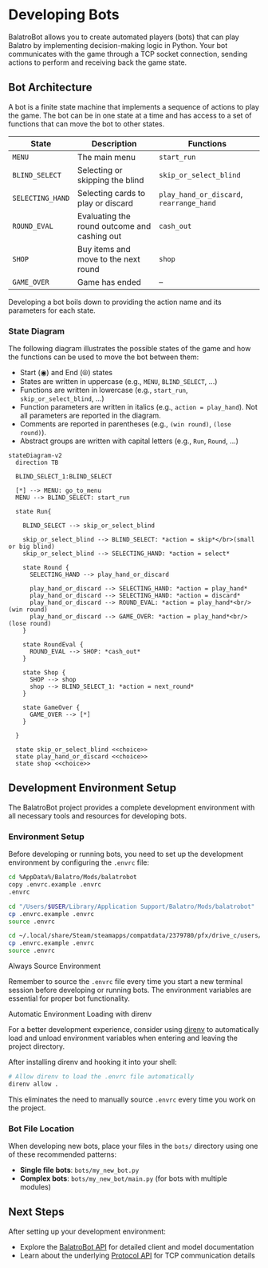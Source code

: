 # Developing Bots

BalatroBot allows you to create automated players (bots) that can play Balatro by implementing decision-making logic in Python. Your bot communicates with the game through a TCP socket connection, sending actions to perform and receiving back the game state.

## Bot Architecture

A bot is a finite state machine that implements a sequence of actions to play the game. The bot can be in one state at a time and has access to a set of functions that can move the bot to other states.

| **State**        | **Description**                              | **Functions**                            |
| ---------------- | -------------------------------------------- | ---------------------------------------- |
| `MENU`           | The main menu                                | `start_run`                              |
| `BLIND_SELECT`   | Selecting or skipping the blind              | `skip_or_select_blind`                   |
| `SELECTING_HAND` | Selecting cards to play or discard           | `play_hand_or_discard`, `rearrange_hand` |
| `ROUND_EVAL`     | Evaluating the round outcome and cashing out | `cash_out`                               |
| `SHOP`           | Buy items and move to the next round         | `shop`                                   |
| `GAME_OVER`      | Game has ended                               | –                                        |

Developing a bot boils down to providing the action name and its parameters for each state.

### State Diagram

The following diagram illustrates the possible states of the game and how the functions can be used to move the bot between them:

- Start (◉) and End (⦾) states
- States are written in uppercase (e.g., `MENU`, `BLIND_SELECT`, ...)
- Functions are written in lowercase (e.g., `start_run`, `skip_or_select_blind`, ...)
- Function parameters are written in italics (e.g., `action = play_hand`). Not all parameters are reported in the diagram.
- Comments are reported in parentheses (e.g., `(win round)`, `(lose round)`).
- Abstract groups are written with capital letters (e.g., `Run`, `Round`, ...)

```
stateDiagram-v2
  direction TB

  BLIND_SELECT_1:BLIND_SELECT

  [*] --> MENU: go_to_menu
  MENU --> BLIND_SELECT: start_run

  state Run{

    BLIND_SELECT --> skip_or_select_blind

    skip_or_select_blind --> BLIND_SELECT: *action = skip*</br>(small or big blind)
    skip_or_select_blind --> SELECTING_HAND: *action = select*

    state Round {
      SELECTING_HAND --> play_hand_or_discard

      play_hand_or_discard --> SELECTING_HAND: *action = play_hand*
      play_hand_or_discard --> SELECTING_HAND: *action = discard*
      play_hand_or_discard --> ROUND_EVAL: *action = play_hand*<br/>(win round)
      play_hand_or_discard --> GAME_OVER: *action = play_hand*<br/>(lose round)
    }

    state RoundEval {
      ROUND_EVAL --> SHOP: *cash_out*
    }

    state Shop {
      SHOP --> shop
      shop --> BLIND_SELECT_1: *action = next_round*
    }

    state GameOver {
      GAME_OVER --> [*]
    }

  }

  state skip_or_select_blind <<choice>>
  state play_hand_or_discard <<choice>>
  state shop <<choice>>
```

## Development Environment Setup

The BalatroBot project provides a complete development environment with all necessary tools and resources for developing bots.

### Environment Setup

Before developing or running bots, you need to set up the development environment by configuring the `.envrc` file:

```sh
cd %AppData%/Balatro/Mods/balatrobot
copy .envrc.example .envrc
.envrc

```

```sh
cd "/Users/$USER/Library/Application Support/Balatro/Mods/balatrobot"
cp .envrc.example .envrc
source .envrc

```

```sh
cd ~/.local/share/Steam/steamapps/compatdata/2379780/pfx/drive_c/users/steamuser/AppData/Roaming/Balatro/Mods/balatrobot
cp .envrc.example .envrc
source .envrc

```

Always Source Environment

Remember to source the `.envrc` file every time you start a new terminal session before developing or running bots. The environment variables are essential for proper bot functionality.

Automatic Environment Loading with direnv

For a better development experience, consider using [direnv](https://direnv.net/) to automatically load and unload environment variables when entering and leaving the project directory.

After installing direnv and hooking it into your shell:

```sh
# Allow direnv to load the .envrc file automatically
direnv allow .

```

This eliminates the need to manually source `.envrc` every time you work on the project.

### Bot File Location

When developing new bots, place your files in the `bots/` directory using one of these recommended patterns:

- **Single file bots**: `bots/my_new_bot.py`
- **Complex bots**: `bots/my_new_bot/main.py` (for bots with multiple modules)

## Next Steps

After setting up your development environment:

- Explore the [BalatroBot API](../balatrobot-api/) for detailed client and model documentation
- Learn about the underlying [Protocol API](../protocol-api/) for TCP communication details
